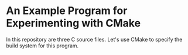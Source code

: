 # An Example Program for Experimenting with CMake

In this repository are three C source files. Let's use CMake to specify the build system for this program.
